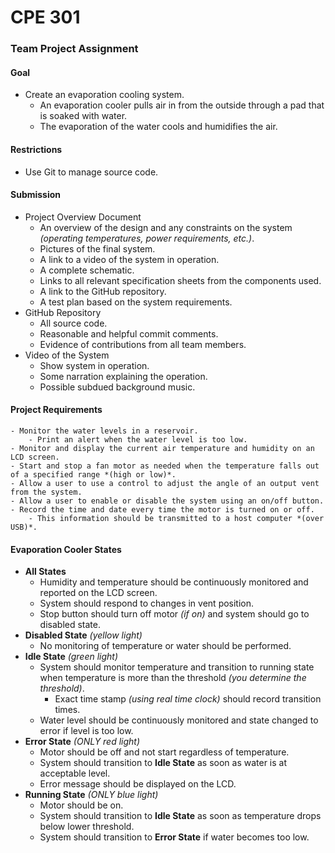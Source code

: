 # CPE 301
### Team Project Assignment

#### Goal
- Create an evaporation cooling system.
    - An evaporation cooler pulls air in from the outside through a pad that is soaked with water.
    - The evaporation of the water cools and humidifies the air.
#### Restrictions
- Use Git to manage source code.
#### Submission
- Project Overview Document
    - An overview of the design and any constraints on the system *(operating temperatures, power requirements, etc.)*.
    - Pictures of the final system.
    - A link to a video of the system in operation.
    - A complete schematic.
    - Links to all relevant specification sheets from the components used.
    - A link to the GitHub repository.
    - A test plan based on the system requirements.
- GitHub Repository
    - All source code.
    - Reasonable and helpful commit comments.
    - Evidence of contributions from all team members.
- Video of the System
    - Show system in operation.
    - Some narration explaining the operation.
    - Possible subdued background music.
#### Project Requirements
    - Monitor the water levels in a reservoir.
        - Print an alert when the water level is too low.
    - Monitor and display the current air temperature and humidity on an LCD screen.
    - Start and stop a fan motor as needed when the temperature falls out of a specified range *(high or low)*.
    - Allow a user to use a control to adjust the angle of an output vent from the system.
    - Allow a user to enable or disable the system using an on/off button.
    - Record the time and date every time the motor is turned on or off.
        - This information should be transmitted to a host computer *(over USB)*.
#### Evaporation Cooler States
- **All States**
    - Humidity and temperature should be continuously monitored and reported on the LCD screen.
    - System should respond to changes in vent position.
    - Stop button should turn off motor *(if on)* and system should go to disabled state.
- **Disabled State** *(yellow light)*
    - No monitoring of temperature or water should be performed.
- **Idle State** *(green light)*
    - System should monitor temperature and transition to running state when temperature is more than the threshold *(you determine the threshold)*.
        - Exact time stamp *(using real time clock)* should record transition times.
    - Water level should be continuously monitored and state changed to error if level is too low.
- **Error State** *(ONLY red light)*
    - Motor should be off and not start regardless of temperature.
    - System should transition to **Idle State** as soon as water is at acceptable level.
    - Error message should be displayed on the LCD.
- **Running State** *(ONLY blue light)*
    - Motor should be on.
    - System should transition to **Idle State** as soon as temperature drops below lower threshold.
    - System should transition to **Error State** if water becomes too low.
